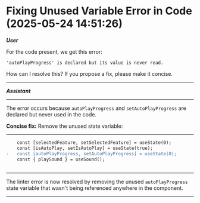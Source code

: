<!-- Generated by SpecStory -->

# Fixing Unused Variable Error in Code (2025-05-24 14:51:26)

_**User**_

For the code present, we get this error:
```
'autoPlayProgress' is declared but its value is never read.
```
How can I resolve this? If you propose a fix, please make it concise.

---

_**Assistant**_



---

The error occurs because `autoPlayProgress` and `setAutoPlayProgress` are declared but never used in the code. 

**Concise fix:** Remove the unused state variable:

---

```diff
    const [selectedFeature, setSelectedFeature] = useState(0);
    const [isAutoPlay, setIsAutoPlay] = useState(true);
-   const [autoPlayProgress, setAutoPlayProgress] = useState(0);
    const { playSound } = useSound();
  
```

---

The linter error is now resolved by removing the unused `autoPlayProgress` state variable that wasn't being referenced anywhere in the component.

---


